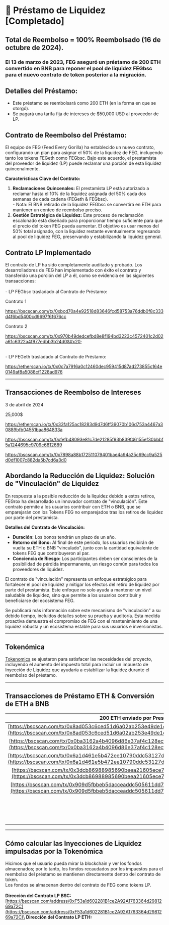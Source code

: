 # 💼 Préstamo de Liquidez \[Completado]

## Total de Reembolso = 100% Reembolsado (16 de octubre de 2024).

### El 13 de marzo de 2023, FEG aseguró un préstamo de 200 ETH convertido en BNB para reponer el pool de liquidez FEGbsc para el nuevo contrato de token posterior a la migración.

## Detalles del Préstamo:

* Este préstamo se reembolsará como 200 ETH (en la forma en que se otorgó).
* Se pagará una tarifa fija de intereses de $50,000 USD al proveedor de LP.

## Contrato de Reembolso del Préstamo:

El equipo de FEG (Feed Every Gorilla) ha establecido un nuevo contrato, configurando un plan para asignar el 50% de la liquidez de FEG, incluyendo tanto los tokens FEGeth como FEGbsc. Bajo este acuerdo, el prestamista del proveedor de liquidez (LP) puede reclamar una porción de esta liquidez quincenalmente.

**Características Clave del Contrato:**

1. **Reclamaciones Quincenales:** El prestamista LP está autorizado a reclamar hasta el 10% de la liquidez asignada del 50% cada dos semanas de cada cadena (FEGeth & FEGbsc).\
   \- Nota: El BNB retirado de la liquidez FEGbsc se convertirá en ETH para mantener un conteo de reembolso preciso.
2. **Gestión Estratégica de Liquidez:** Este proceso de reclamación escalonado está diseñado para proporcionar tiempo suficiente para que el precio del token FEG pueda aumentar. El objetivo es usar menos del 50% total asignado, con la liquidez restante eventualmente regresando al pool de liquidez FEG, preservando y estabilizando la liquidez general.

## Contrato LP Implementado

El contrato de LP ha sido completamente auditado y probado. Los desarrolladores de FEG han implementado con éxito el contrato y transferido una porción del LP a él, como se evidencia en las siguientes transacciones:\
\
\- LP FEGbsc trasladado al Contrato de Préstamo:

Contrato 1

https://bscscan.com/tx/0xbcd70a4e92518d83646fcd58753a76ddb0f8c333d4f6bd5400cd9697f6f676cc

Contrato 2

https://bscscan.com/tx/0x970b49dedcefbd8e8f194bd3223c4572401c2d02a61c6322a4f977edbb3b24d0&#x20;

\
\- LP FEGeth trasladado al Contrato de Préstamo:

https://etherscan.io/tx/0x0c7a7916a0c12460dec959415d87ad273855c164e0149af8a5088cf1228ad976

***

## Transacciones de Reembolso de Intereses

3 de abril de 2024

25,000$

https://etherscan.io/tx/0x33fa125ac18283d9d7d6ff39070b106d753a4467a30889bfb04551baa864833a

https://bscscan.com/tx/0xfefb48093e81c7de21285f93b839f46155ef30bbbf5a1244695c9709c6812689

https://bscscan.com/tx/0x7898a88b172511079401bae4a94a25c69cc9a525d0df1007c882da5b7cd6a3d0

## **Abordando la Reducción de Liquidez: Solución de "Vinculación" de Liquidez**

En respuesta a la posible reducción de la liquidez debido a estos retiros, FEGrox ha desarrollado un innovador contrato de "vinculación". Este contrato permite a los usuarios contribuir con ETH o BNB, que se emparejarán con los Tokens FEG no emparejados tras los retiros de liquidez por parte del prestamista.

**Detalles del Contrato de Vinculación:**

* **Duración:** Los bonos tendrán un plazo de un año.
* **Retorno del Bono:** Al final de este período, los usuarios recibirán de vuelta su ETH o BNB "vinculado", junto con la cantidad equivalente de tokens FEG que contribuyeron al par.
* **Conciencia de Riesgo:** Los participantes deben ser conscientes de la posibilidad de pérdida impermanente, un riesgo común para todos los proveedores de liquidez.

El contrato de "vinculación" representa un enfoque estratégico para fortalecer el pool de liquidez y mitigar los efectos del retiro de liquidez por parte del prestamista. Este enfoque no solo ayuda a mantener un nivel saludable de liquidez, sino que permite a los usuarios contribuir y beneficiarse del ecosistema FEG.

Se publicará más información sobre este mecanismo de "vinculación" a su debido tiempo, incluidos detalles sobre su prueba y auditoría. Esta medida proactiva demuestra el compromiso de FEG con el mantenimiento de una liquidez robusta y un ecosistema estable para sus usuarios e inversionistas.

***

## Tokenómica

[Tokenomics](../../feg-smartdefi-tm/about-feg-token/feg-tokenomics.md) se ajustaron para satisfacer las necesidades del proyecto, incluyendo el aumento del impuesto total para incluir un impuesto de Inyección de Liquidez que ayudaría a estabilizar la liquidez durante el reembolso del préstamo.

***

## Transacciones de Préstamo ETH & Conversión de ETH a BNB

|                                                                                200 ETH enviado por Prestamista                                                                                |                                                                                 Conversión de ETH a BNB                                                                                 |
| :------------------------------------------------------------------------------------------------------------------------------------------------------------------------------------: | :------------------------------------------------------------------------------------------------------------------------------------------------------------------------------------: |
| [https://bscscan.com/tx/0x8ad053c6ced51d6a02ab253e49de1c32637090e0bba8076552fc91c4090826fb](https://bscscan.com/tx/0x8ad053c6ced51d6a02ab253e49de1c32637090e0bba8076552fc91c4090826fb) | [https://bscscan.com/tx/0xebb747ffeebdf4f498bd8d0585b6c66f9da9f68f9d58ecf2fac6a8a83aec3a7c](https://bscscan.com/tx/0xebb747ffeebdf4f498bd8d0585b6c66f9da9f68f9d58ecf2fac6a8a83aec3a7c) |
| [https://bscscan.com/tx/0x0ba3162a4b4096d86e37af4c128ecf54d9dd43504fcb5b5d7bc316f9b938e964](https://bscscan.com/tx/0x0ba3162a4b4096d86e37af4c128ecf54d9dd43504fcb5b5d7bc316f9b938e964) | [https://bscscan.com/tx/0xd0f0d3ffea907594f29e1f3e03a7d0c212faf65521e92ab623f60da9d0e8516d](https://bscscan.com/tx/0xd0f0d3ffea907594f29e1f3e03a7d0c212faf65521e92ab623f60da9d0e8516d) |
| [https://bscscan.com/tx/0x6a1d461e5b472ee10790ddc53127daca73a46013ea4dfae7b0a2a828bb5370c1](https://bscscan.com/tx/0x6a1d461e5b472ee10790ddc53127daca73a46013ea4dfae7b0a2a828bb5370c1) | [https://bscscan.com/tx/0xb4c6a34096ddfac65dfd585f6ef91cdb65d8a128b22106be8a10a605b92dc351](https://bscscan.com/tx/0xb4c6a34096ddfac65dfd585f6ef91cdb65d8a128b22106be8a10a605b92dc351) |
| [https://bscscan.com/tx/0x3dcb86988985690beea21605ece7deec3ffc71a1eccbdf1cab5a1a6ef08cef00](https://bscscan.com/tx/0x3dcb86988985690beea21605ece7deec3ffc71a1eccbdf1cab5a1a6ef08cef00) | [https://bscscan.com/tx/0x9386d633161551c3a59942feaab9c7d00aae7a0770a05bd40ec35682a58aa489](https://bscscan.com/tx/0x9386d633161551c3a59942feaab9c7d00aae7a0770a05bd40ec35682a58aa489) |
| [https://bscscan.com/tx/0x909d5fbbeb5dacceaddc505611dd770e8ee3faf6384f97248cc1b2df5484e0b1](https://bscscan.com/tx/0x909d5fbbeb5dacceaddc505611dd770e8ee3faf6384f97248cc1b2df5484e0b1) | [https://bscscan.com/tx/0x3bb7e146c824775c32f323921fdfeffc9b4b6941914aa3c186c0f47fbcd2e366](https://bscscan.com/tx/0x3bb7e146c824775c32f323921fdfeffc9b4b6941914aa3c186c0f47fbcd2e366) |
|                                                                                                                                                                                        | [https://bscscan.com/tx/0xb1abab7d58c29b9e9ef491f9839e74b6bfb5aba636bac25d4e468cfa29d732e6](https://bscscan.com/tx/0xb1abab7d58c29b9e9ef491f9839e74b6bfb5aba636bac25d4e468cfa29d732e6) |
|                                                                                                                                                                                        | [https://bscscan.com/tx/0x6369aaff0a8482c1c561aa4778fc927857cfa4498dd685703609f6a3a7f122ee](https://bscscan.com/tx/0x6369aaff0a8482c1c561aa4778fc927857cfa4498dd685703609f6a3a7f122ee) |

***

## Cómo calcular las Inyecciones de Liquidez impulsadas por la Tokenómica

Hicimos que el usuario pueda mirar la blockchain y ver los fondos almacenados; por lo tanto, los fondos recaudados por los impuestos para el reembolso del préstamo se mantienen directamente dentro del contrato de token.\
Los fondos se almacenan dentro del contrato de FEG como tokens LP.\
\
**Dirección del Contrato LP BSC:**\
[https://bscscan.com/address/0xF53a1d602281B1ce2A92A1763364d2981269a72C](https://bscscan.com/address/0xF53a1d602281B1ce2A92A1763364d2981269a72C)\
**Dirección del Contrato LP ETH:**